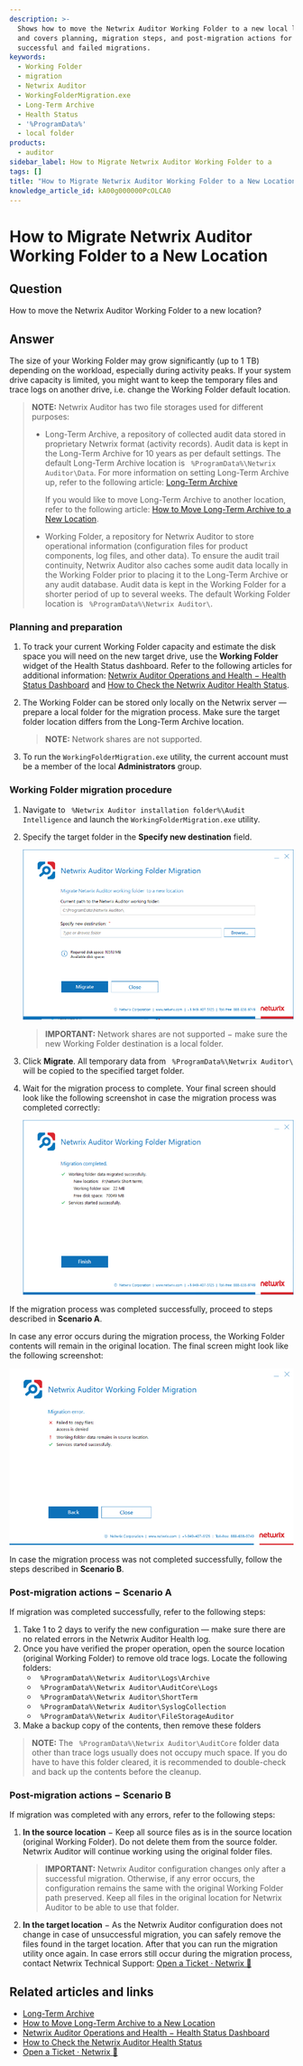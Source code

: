 ```yaml
---
description: >-
  Shows how to move the Netwrix Auditor Working Folder to a new local location
  and covers planning, migration steps, and post-migration actions for
  successful and failed migrations.
keywords:
  - Working Folder
  - migration
  - Netwrix Auditor
  - WorkingFolderMigration.exe
  - Long-Term Archive
  - Health Status
  - '%ProgramData%'
  - local folder
products:
  - auditor
sidebar_label: How to Migrate Netwrix Auditor Working Folder to a
tags: []
title: "How to Migrate Netwrix Auditor Working Folder to a New Location"
knowledge_article_id: kA00g000000PcOLCA0
---
```


# How to Migrate Netwrix Auditor Working Folder to a New Location

## Question

How to move the Netwrix Auditor Working Folder to a new location?

## Answer

The size of your Working Folder may grow significantly (up to 1 TB) depending on the workload, especially during activity peaks. If your system drive capacity is limited, you might want to keep the temporary files and trace logs on another drive, i.e. change the Working Folder default location.

> **NOTE:** Netwrix Auditor has two file storages used for different purposes:
>
> - Long-Term Archive, a repository of collected audit data stored in proprietary Netwrix format (activity records). Audit data is kept in the Long-Term Archive for 10 years as per default settings. The default Long-Term Archive location is ` %ProgramData%\Netwrix Auditor\Data`. For more information on setting Long-Term Archive up, refer to the following article: [Long-Term Archive](https://docs.netwrix.com/docs/auditor/10_8/admin/settings/longtermarchive)
>
>   If you would like to move Long-Term Archive to another location, refer to the following article: [How to Move Long-Term Archive to a New Location](/docs/kb/auditor/how-to-move-long-term-archive-to-a-new-location.md).
>
> - Working Folder, a repository for Netwrix Auditor to store operational information (configuration files for product components, log files, and other data). To ensure the audit trail continuity, Netwrix Auditor also caches some audit data locally in the Working Folder prior to placing it to the Long-Term Archive or any audit database. Audit data is kept in the Working Folder for a shorter period of up to several weeks. The default Working Folder location is ` %ProgramData%\Netwrix Auditor\`.

### Planning and preparation

1. To track your current Working Folder capacity and estimate the disk space you will need on the new target drive, use the **Working Folder** widget of the Health Status dashboard. Refer to the following articles for additional information: [Netwrix Auditor Operations and Health − Health Status Dashboard](https://docs.netwrix.com/docs/auditor/10_8/admin/healthstatus/dashboard/overview) and [How to Check the Netwrix Auditor Health Status](/docs/kb/auditor/how-to-check-the-netwrix-auditor-health-status.md).
2. The Working Folder can be stored only locally on the Netwrix server — prepare a local folder for the migration process. Make sure the target folder location differs from the Long-Term Archive location.

   > **NOTE:** Network shares are not supported.
3. To run the `WorkingFolderMigration.exe` utility, the current account must be a member of the local **Administrators** group.

### Working Folder migration procedure

1. Navigate to ` %Netwrix Auditor installation folder%\Audit Intelligence` and launch the `WorkingFolderMigration.exe` utility.
2. Specify the target folder in the **Specify new destination** field.

   ![User-added image](images/ka0Qk0000002slt_0EM0g000002BkO9.png)

   > **IMPORTANT:** Network shares are not supported − make sure the new Working Folder destination is a local folder.
3. Click **Migrate**. All temporary data from ` %ProgramData%\Netwrix Auditor\` will be copied to the specified target folder.
4. Wait for the migration process to complete. Your final screen should look like the following screenshot in case the migration process was completed correctly:

   ![wf_migration.png](images/ka0Qk0000002slt_0EM4u000007chgj.png)

If the migration process was completed successfully, proceed to steps described in **Scenario A**.

In case any error occurs during the migration process, the Working Folder contents will remain in the original location. The final screen might look like the following screenshot:

![User-added image](images/ka0Qk0000002slt_0EM0g000002BkNM.png)

In case the migration process was not completed successfully, follow the steps described in **Scenario B**.

### Post-migration actions − Scenario A

If migration was completed successfully, refer to the following steps:

1. Take 1 to 2 days to verify the new configuration — make sure there are no related errors in the Netwrix Auditor Health log.
2. Once you have verified the proper operation, open the source location (original Working Folder) to remove old trace logs. Locate the following folders:
   - ` %ProgramData%\Netwrix Auditor\Logs\Archive`
   - ` %ProgramData%\Netwrix Auditor\AuditCore\Logs`
   - ` %ProgramData%\Netwrix Auditor\ShortTerm`
   - ` %ProgramData%\Netwrix Auditor\SyslogCollection`
   - ` %ProgramData%\Netwrix Auditor\FileStorageAuditor`
3. Make a backup copy of the contents, then remove these folders

> **NOTE:** The ` %ProgramData%\Netwrix Auditor\AuditCore` folder data other than trace logs usually does not occupy much space. If you do have to have this folder cleared, it is recommended to double-check and back up the contents before the cleanup.

### Post-migration actions − Scenario B

If migration was completed with any errors, refer to the following steps:

1. **In the source location** − Keep all source files as is in the source location (original Working Folder). Do not delete them from the source folder. Netwrix Auditor will continue working using the original folder files.

   > **IMPORTANT:** Netwrix Auditor configuration changes only after a successful migration. Otherwise, if any error occurs, the configuration remains the same with the original Working Folder path preserved. Keep all files in the original location for Netwrix Auditor to be able to use that folder.
2. **In the target location** − As the Netwrix Auditor configuration does not change in case of unsuccessful migration, you can safely remove the files found in the target location. After that you can run the migration utility once again. In case errors still occur during the migration process, contact Netwrix Technical Support: [Open a Ticket · Netwrix 🧭](https://www.netwrix.com/tickets.html#/open-a-ticket)

## Related articles and links

- [Long-Term Archive](https://docs.netwrix.com/docs/auditor/10_8/admin/settings/longtermarchive)
- [How to Move Long-Term Archive to a New Location](/docs/kb/auditor/how-to-move-long-term-archive-to-a-new-location.md)
- [Netwrix Auditor Operations and Health − Health Status Dashboard](https://docs.netwrix.com/docs/auditor/10_8/admin/healthstatus/dashboard/overview)
- [How to Check the Netwrix Auditor Health Status](/docs/kb/auditor/how-to-check-the-netwrix-auditor-health-status.md)
- [Open a Ticket · Netwrix 🧭](https://www.netwrix.com/tickets.html#/open-a-ticket)
